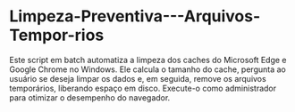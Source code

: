 # Limpeza-Preventiva---Arquivos-Tempor-rios
Este script em batch automatiza a limpeza dos caches do Microsoft Edge e Google Chrome no Windows. Ele calcula o tamanho do cache, pergunta ao usuário se deseja limpar os dados e, em seguida, remove os arquivos temporários, liberando espaço em disco. Execute-o como administrador para otimizar o desempenho do navegador.
